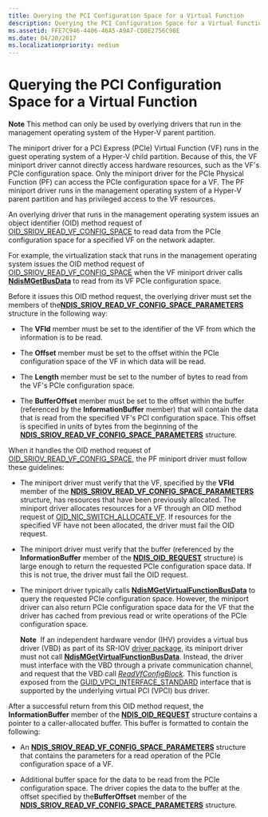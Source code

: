 ```yaml
---
title: Querying the PCI Configuration Space for a Virtual Function
description: Querying the PCI Configuration Space for a Virtual Function
ms.assetid: FFE7C946-4406-46A5-A9A7-CD0E2756C98E
ms.date: 04/20/2017
ms.localizationpriority: medium
---
```


# Querying the PCI Configuration Space for a Virtual Function

**Note** This method can only be used by overlying drivers that run in the management operating system of the Hyper-V parent partition.

The miniport driver for a PCI Express (PCIe) Virtual Function (VF) runs in the guest operating system of a Hyper-V child partition. Because of this, the VF miniport driver cannot directly access hardware resources, such as the VF's PCIe configuration space. Only the miniport driver for the PCIe Physical Function (PF) can access the PCIe configuration space for a VF. The PF miniport driver runs in the management operating system of a Hyper-V parent partition and has privileged access to the VF resources.

An overlying driver that runs in the management operating system issues an object identifier (OID) method request of [OID\_SRIOV\_READ\_VF\_CONFIG\_SPACE](https://docs.microsoft.com/windows-hardware/drivers/network/oid-sriov-read-vf-config-space) to read data from the PCIe configuration space for a specified VF on the network adapter.

For example, the virtualization stack that runs in the management operating system issues the OID method request of [OID\_SRIOV\_READ\_VF\_CONFIG\_SPACE](https://docs.microsoft.com/windows-hardware/drivers/network/oid-sriov-read-vf-config-space) when the VF miniport driver calls [**NdisMGetBusData**](https://docs.microsoft.com/windows-hardware/drivers/ddi/content/ndis/nf-ndis-ndismgetbusdata) to read from its VF PCIe configuration space.

Before it issues this OID method request, the overlying driver must set the members of the[**NDIS\_SRIOV\_READ\_VF\_CONFIG\_SPACE\_PARAMETERS**](https://docs.microsoft.com/windows-hardware/drivers/ddi/content/ntddndis/ns-ntddndis-_ndis_sriov_read_vf_config_space_parameters) structure in the following way:

-   The **VFId** member must be set to the identifier of the VF from which the information is to be read.

-   The **Offset** member must be set to the offset within the PCIe configuration space of the VF in which data will be read.

-   The **Length** member must be set to the number of bytes to read from the VF's PCIe configuration space.

-   The **BufferOffset** member must be set to the offset within the buffer (referenced by the **InformationBuffer** member) that will contain the data that is read from the specified VF's PCI configuration space. This offset is specified in units of bytes from the beginning of the [**NDIS\_SRIOV\_READ\_VF\_CONFIG\_SPACE\_PARAMETERS**](https://docs.microsoft.com/windows-hardware/drivers/ddi/content/ntddndis/ns-ntddndis-_ndis_sriov_read_vf_config_space_parameters) structure.

When it handles the OID method request of [OID\_SRIOV\_READ\_VF\_CONFIG\_SPACE](https://docs.microsoft.com/windows-hardware/drivers/network/oid-sriov-read-vf-config-space), the PF miniport driver must follow these guidelines:

-   The miniport driver must verify that the VF, specified by the **VFId** member of the [**NDIS\_SRIOV\_READ\_VF\_CONFIG\_SPACE\_PARAMETERS**](https://docs.microsoft.com/windows-hardware/drivers/ddi/content/ntddndis/ns-ntddndis-_ndis_sriov_read_vf_config_space_parameters) structure, has resources that have been previously allocated. The miniport driver allocates resources for a VF through an OID method request of [OID\_NIC\_SWITCH\_ALLOCATE\_VF](https://docs.microsoft.com/windows-hardware/drivers/network/oid-nic-switch-allocate-vf). If resources for the specified VF have not been allocated, the driver must fail the OID request.

-   The miniport driver must verify that the buffer (referenced by the **InformationBuffer** member of the [**NDIS\_OID\_REQUEST**](https://docs.microsoft.com/windows-hardware/drivers/ddi/content/ndis/ns-ndis-_ndis_oid_request) structure) is large enough to return the requested PCIe configuration space data. If this is not true, the driver must fail the OID request.
-   The miniport driver typically calls [**NdisMGetVirtualFunctionBusData**](https://docs.microsoft.com/windows-hardware/drivers/ddi/content/ndis/nf-ndis-ndismgetvirtualfunctionbusdata) to query the requested PCIe configuration space. However, the miniport driver can also return PCIe configuration space data for the VF that the driver has cached from previous read or write operations of the PCIe configuration space.

    **Note**  If an independent hardware vendor (IHV) provides a virtual bus driver (VBD) as part of its SR-IOV [driver package](https://docs.microsoft.com/windows-hardware/drivers/install/driver-packages), its miniport driver must not call [**NdisMGetVirtualFunctionBusData**](https://docs.microsoft.com/windows-hardware/drivers/ddi/content/ndis/nf-ndis-ndismgetvirtualfunctionbusdata). Instead, the driver must interface with the VBD through a private communication channel, and request that the VBD call [*ReadVfConfigBlock*](https://docs.microsoft.com/previous-versions/windows/hardware/drivers/hh439637(v=vs.85)). This function is exposed from the [GUID\_VPCI\_INTERFACE\_STANDARD](https://msdn.microsoft.com/library/windows/hardware/hh451146) interface that is supported by the underlying virtual PCI (VPCI) bus driver.

     

After a successful return from this OID method request, the **InformationBuffer** member of the [**NDIS\_OID\_REQUEST**](https://docs.microsoft.com/windows-hardware/drivers/ddi/content/ndis/ns-ndis-_ndis_oid_request) structure contains a pointer to a caller-allocated buffer. This buffer is formatted to contain the following:

-   An [**NDIS\_SRIOV\_READ\_VF\_CONFIG\_SPACE\_PARAMETERS**](https://docs.microsoft.com/windows-hardware/drivers/ddi/content/ntddndis/ns-ntddndis-_ndis_sriov_read_vf_config_space_parameters) structure that contains the parameters for a read operation of the PCIe configuration space of a VF.

-   Additional buffer space for the data to be read from the PCIe configuration space. The driver copies the data to the buffer at the offset specified by the**BufferOffset** member of the [**NDIS\_SRIOV\_READ\_VF\_CONFIG\_SPACE\_PARAMETERS**](https://docs.microsoft.com/windows-hardware/drivers/ddi/content/ntddndis/ns-ntddndis-_ndis_sriov_read_vf_config_space_parameters) structure.

 

 





